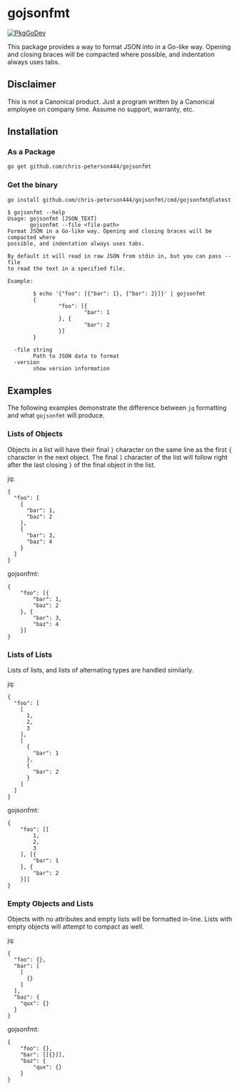 # gojsonfmt

[![PkgGoDev](https://pkg.go.dev/badge/github.com/chris-peterson444/gojsonfmt)](https://pkg.go.dev/github.com/chris-peterson444/gojsonfmt)

This package provides a way to format JSON into in a Go-like way. Opening and
closing braces will be compacted where possible, and indentation always uses
tabs.

## Disclaimer

This is not a Canonical product. Just a program written by a Canonical employee
on company time. Assume no support, warranty, etc.

## Installation

### As a Package

```bash
go get github.com/chris-peterson444/gojsonfmt
```

### Get the binary

```bash
go install github.com/chris-peterson444/gojsonfmt/cmd/gojsonfmt@latest
```

```
$ gojsonfmt --help
Usage: gojsonfmt [JSON_TEXT]
       gojsonfmt --file <file-path>
Format JSON in a Go-like way. Opening and closing braces will be compacted where
possible, and indentation always uses tabs.

By default it will read in raw JSON from stdin in, but you can pass --file
to read the text in a specified file.

Example:

        $ echo '{"foo": [{"bar": 1}, {"bar": 2}]}' | gojsonfmt
        {
                "foo": [{
                        "bar": 1
                }, {
                        "bar": 2
                }]
        }

  -file string
        Path to JSON data to format
  -version
        show version information
```

## Examples

The following examples demonstrate the difference between `jq` formatting and 
what `gojsonfmt` will produce. 

### Lists of Objects

Objects in a list will have their final `}` character on the same line as the
first `{` character in the next object. The final `]` character of the list
will follow right after the last closing `}` of the final object in the list.

jq: 

```
{
  "foo": [
    {
      "bar": 1,
      "baz": 2
    },
    {
      "bar": 3,
      "baz": 4
    }
  ]
}
```

gojsonfmt:

```
{
	"foo": [{
		"bar": 1,
		"baz": 2
	}, {
		"bar": 3,
		"baz": 4
	}]
}
```

### Lists of Lists

Lists of lists, and lists of alternating types are handled similarly.

jq:

```
{
  "foo": [
    [
      1,
      2,
      3
    ],
    [
      {
        "bar": 1
      },
      {
        "bar": 2
      }
    ]
  ]
}
```

gojsonfmt:

```
{
	"foo": [[
		1,
		2,
		3
	], [{
		"bar": 1
	}, {
		"bar": 2
	}]]
}
```

### Empty Objects and Lists

Objects with no attributes and empty lists will be formatted in-line. Lists
with empty objects will attempt to compact as well.

jq:

```
{
  "foo": {},
  "bar": [
    [
      {}
    ]
  ],
  "baz": {
    "qux": {}
  }
}
```

gojsonfmt:

```
{
	"foo": {},
	"bar": [[{}]],
	"baz": {
		"qux": {}
	}
}
```

### 
